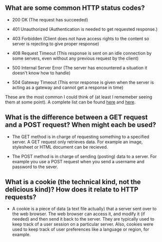 ## What are some common HTTP status codes?

- 200 OK (The request has succeeded)

- 401 Unauthorized (Authentication is needed to get requested response.)

- 403 Forbidden (Client does not have access rights to the content so server is rejecting to give proper response)

- 408 Request Timeout (This response is sent on an idle connection by some servers, even without any previous request by the client)

- 500 Internal Server Error (The server has encountered a situation it doesn't know how to handle)

- 504 Gateway Timeout (This error response is given when the server is acting as a gateway and cannot get a response in time)

These are the most common I could think of (at least I rememeber seeing them at some point). A complete list can be found [here](https://en.wikipedia.org/wiki/List_of_HTTP_status_codes) and [here](https://developer.mozilla.org/en-US/docs/Web/HTTP/Status).

## What is the difference between a GET request and a POST request? When might each be used?

- The GET method is in charge of requesting something to a specified server. A GET request only retrieves data. For example an image, stylesheet or HTML document can be recieved.

- The POST method is in charge of sending (posting) data to a server. For example you use a POST request when you send a username and password to the sever.

## What is a cookie (the technical kind, not the delicious kind)? How does it relate to HTTP requests?

- A cookie is a piece of data (a text file actually) that a server sent over to the web browser. The web browser can access it, and modify it (if needed) and then send it back to the server. They are typically used to keep track of a user session on a particular server. Also, cookies were used to keep track of user preferences like a language or region, for example.